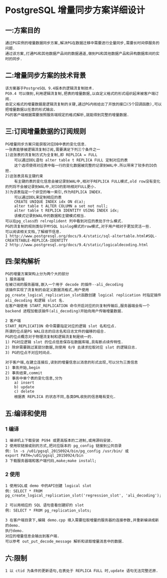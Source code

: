 # PostgreSQL 增量同步方案详细设计

## 一:方案目的

	通过PG实例的增量数据同步方案,解决PG在数据迁移中需要进行全量同步,需要长时间停服务的问题.
	通过该方案,打通PG和其他数据产品间的数据通道,做到PG和其他数据产品和异构数据库间的实时的同步.

## 二:增量同步方案的技术背景

	该方案基于PostgreSQL 9.4版本的逻辑流复制技术.
	PG9.4 可以做到,利用逻辑流复制,把表的增量数据,以自定义格式的形式组织起来被客户端订阅.
	自定义格式的增量数据是逻辑流复制的关键,通过PG内核给出了开放的接口(5个回调函数),可以把增量数据以任意的形式输出.
	PG的客户端根据需要按照服务端规定的格式解析,就能得到完整的增量数据.
	
## 三:订阅增量数据的订阅规则

	PG增量同步方案只能获取对应DB中表的变化信息.
	一张表能够被逻辑流复制订阅,需要满足下列三个条件之一
	1)这张表的流复制方式为全复制,即 REPLICA = FULL
		可以通过DDL语句 alter table t REPLICA FULL 定制对应的表
		这个选项使得对应表中每一行的变化数据被完整的记录到WAL中.所以带来了较多的IO负担.
	2)这张表具有主键约束
		有主键的表的变化信息会被记录到WAL中,相对于REPLICA FULL模式,old row没有变化的列将不会被记录到WAL中,对IO的影响相对FULL更小.
	3)为该表指定一个非空的唯一索引,作为REPLICA INDEX.
		可以通过DDL来定制相应的表  
		CREATE UNIQUE INDEX idx ON d(a); 
		alter table t ALTER COLUMN a set not null;
		alter table t REPLICA IDENTITY USING INDEX idx;
		该模式记录到WAL中的数据和主键模式相当.
	可以在pg_class的 relreplident 列中看到对应的表处于什么模式.
	PG的流复制的规则类似于MYSQL binlog模式的row模式,对于用户相对于更加灵活一些.
	可以阅读相关文档,了解细节信息.
	1 http://www.postgresql.org/docs/9.4/static/sql-altertable.html#SQL-CREATETABLE-REPLICA-IDENTITY
	2 http://www.postgresql.org/docs/9.4/static/logicaldecoding.html
	
## 四:架构解析

	PG的增量方案架构上分为两个大的部分
	1 服务器端
	在被订阅的服务器端,嵌入一个用于 decode 的插件--ali_decoding
	该插件实现了流复制的自定义数据流格式,用户使用pg_create_logical_replication_slot函数创建 logical replication 时指定插件 ali_decoding 和逻辑 slot 名.
	在客户端使用 START_REPLICATION 命令开启对应的刘复制传输后,服务器端会有一个backend 进程加载该插件(ali_decoding)开始向用户传输增量数据.
	
	2 客户端
	START_REPLICATION 命令需要指定对应的逻辑 slot 名和位点.
	所谓的位点是PG WAL日志的日志名和日志文件的偏移的组合.
	PG的位点概念对于物理流复制和逻辑流复制是统一的.
	1) PG对应逻辑 slot 的位点信息保存在数据库端,具有断点续传特性.
	2) 除非需要跳过某部分数据,则使用 0/0 去请求拉取对应 slot 的逻辑日志.
	3) PG的位点不对应时间点.
	
	对于客户端,在建立连接后,读到的增量信息以消息的形式出现,可以分为三类信息
	1) 事务开始,begin
	2) 事务结束,commit
	3) 事务中单个表的变化信息,分为
		a) insert
		b) update
		c) delete
		根据表 REPLICA 的状态不同,各类DML收到的信息略有变化.
		
## 五:编译和使用

### 1 编译

	1 编译机上下载安装 PG94 或更高版本的二进制,或用源码安装.
	2 使用软链接或别的方式,把对应版本的 pg_config 链接到公共目录
	例: ln -s /u01/pgsql_20150924/bin/pg_config /usr/bin/ 或 
	export PATH=/u01/pgsql_20150924/bin
	3 下载服务器端和客户端代码,make;make install;
	
### 2 使用

	1 使用SQL或 demo 中的API创建 logical slot
	例: SELECT * FROM pg_create_logical_replication_slot('regression_slot', 'ali_decoding');
	
	2 可以用相应的 SQL 语句查看创建好的 slot
	例: SELECT * FROM pg_replication_slots;
	
	3 在客户端目录下,编辑 demo.cpp 填入需要拉取增量的服务器的连接参数,并重新编译成新的demo.
	执行demo.
	对应的增量信息会输出到客户端.
	可以参考 out_put_decode_message 解析和读取增量消息中的数据.

## 六:限制
    1 以 ctid 为条件的更新语句,在表处于 REPLICA FULL 时,update 语句无法完整还原.